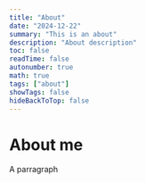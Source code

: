 ```yaml
---
title: "About"
date: "2024-12-22"
summary: "This is an about"
description: "About description"
toc: false
readTime: false
autonumber: true
math: true
tags: ["about"]
showTags: false
hideBackToTop: false
---
```

# About me
A parragraph
